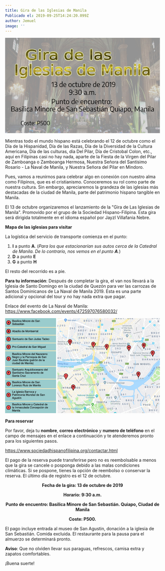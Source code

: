 ```yaml
---
title: Gira de las Iglesias de Manila
Publicado el: 2019-09-25T14:24:20.099Z
author: Jemuel
image: ''
---
```

![](/img/uploads/edited-online-2-resized.jpg)

Mientras todo el mundo hispano está celebrando el 12 de octubre como el Día de la Hispanidad, Día de las Razas, Día de la Diversidad de la Cultura Americana, Día de las culturas, día Del Pilar, Día de Cristobal Colon, etc., aquí en Filipinas casi no hay nada, aparte de la Fiesta de la Virgen del Pilar de Zamboanga o Zamboanga Hermosa, Nuestra Señora del Santísimo Rosario - La Naval de Manila, y Nuestra Señora del Pilar en Mindoro.

Pues, vamos a reunirnos para celebrar algo en conexión con nuestro alma como Filipinos, que es el cristianismo. Conoceremos su rol como parte de nuestra cultura. Sin embargo, apreciaremos la grandeza de las iglesias más destacadas de la ciudad de Manila, parte del patrimonio hispano tangible en Manila.

El 13 de octubre organizaremos el lanzamiento de la "Gira de Las Iglesias de Manila". Promovido por el grupo de la Sociedad Hispano-Filipina. Esta gira será dirigida totalmente en el idioma español por Jayzl Villafania Nebre.

**Mapa de las iglesias para visitar**

La logística del servicio de transporte comienza en el punto:

1. **I** a punto **A**. (_Para los que estacionarían sus autos cerca de la Catedral de Manila. De lo contrario, nos vemos en el punto **A**._)
2. **D** a punto **E**
3. **G** a punto **H**

El resto del recorrido es a pie.

**Para tu información**: Después de completar la gira, el van nos llevará a la Iglesia de Santo Domingo en la ciudad de Quezón para ver las carrozas de Santos Dominicanos de La Naval de Manila 2019. Esta es una parte adicional y opcional del tour y no hay nada extra que pagar.

Enlace del evento de La Naval de Manila: https://www.facebook.com/events/472597076580032/

![](/img/uploads/mapa-de-la-ruta_edited-resized.jpg)

**Para reservar**

Por favor, deja tu **nombre**, **correo electrónico** y **numero de teléfono** en el campo de mensajes en el enlace a continuación y te atenderemos pronto para los siguientes pasos.

<https://www.sociedadhispanofilipina.org/contactar.html>

El pago de la reserva puede transferirse pero no es reembolsable a menos que la gira se cancele o posponga debido a las malas condiciones climáticas. Si se pospone, tienes la opción de reembolso o conservar la reserva. El último día de registro es el 12 de octubre.

<p style="text-align: center;"><b>
Fecha de la gira: 13 de octubre de 2019</b></p>

<p style="text-align: center;"><b>Horario: 9:30 a.m.</b></p>

<p style="text-align: center;"><b>Punto de encuentro: Basilica Minore de San Sebastián. Quiapo, Ciudad de Manila</b></p>

<p style="text-align: center;"><b>Coste: P500.</b> </p>

El pago incluye entrada al museo de San Agustin, donación a la iglesia de San Sebastián. Comida excluida. El restaurante para la pausa para el almuerzo se determinará pronto.

**Aviso**: Que no olviden llevar sus paraguas, refrescos, camisa extra y zapatos comfortables.

¡Buena suerte!
